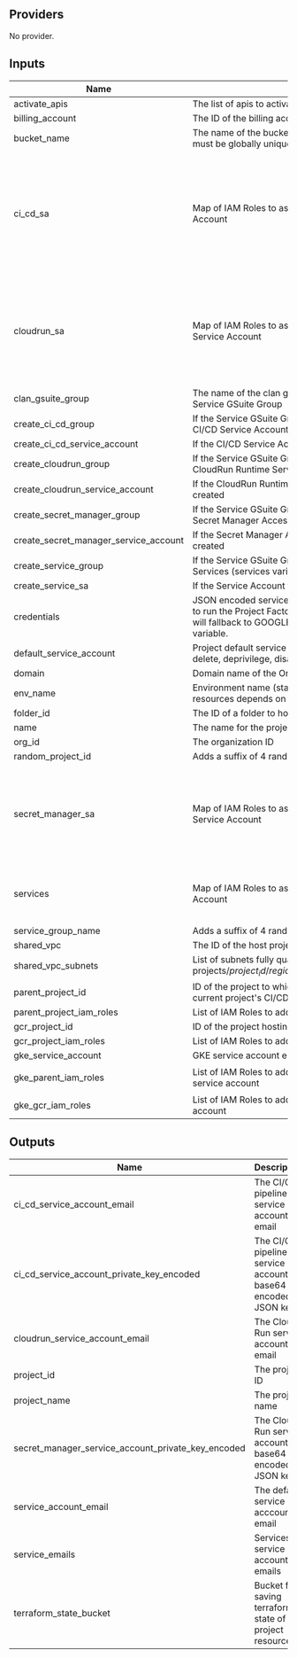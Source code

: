 ## Providers

No provider.

## Inputs

| Name | Description | Type | Default | Required |
|------|-------------|------|---------|:-----:|
| activate\_apis | The list of apis to activate within the project | `list(string)` | n/a | yes |
| billing\_account | The ID of the billing account to associate this project with | `any` | n/a | yes |
| bucket\_name | The name of the bucket that will contain terraform state - must be globally unique | `any` | n/a | yes |
| ci\_cd\_sa | Map of IAM Roles to assign to the CI/CD Pipeline Service Account | <pre>list(object({<br>    name      = string<br>    iam_roles = list(string)<br>  }))<br></pre> | <pre>[<br>  {<br>    "iam_roles": [<br>      "roles/iam.serviceAccountUser",<br>      "roles/run.admin",<br>      "roles/storage.admin"<br>    ],<br>    "name": "ci-cd-pipeline"<br>  }<br>]<br></pre> | no |
| cloudrun\_sa | Map of IAM Roles to assign to the CloudRun Runtime Service Account | <pre>list(object({<br>    name      = string<br>    iam_roles = list(string)<br>  }))<br></pre> | <pre>[<br>  {<br>    "iam_roles": [<br>      "roles/editor",<br>      "roles/secretmanager.secretAccessor"<br>    ],<br>    "name": "cloudrun-runtime"<br>  }<br>]<br></pre> | no |
| clan\_gsuite\_group | The name of the clan group that needs to be added to the Service GSuite Group | `string` | n/a | yes |
| create\_ci\_cd\_group | If the Service GSuite Group should be created for the CI/CD Service Account | `bool` | `false` | no |
| create\_ci\_cd\_service\_account | If the CI/CD Service Account should be created | `bool` | `true` | no |
 create\_cloudrun\_group| If the Service GSuite Group should be created for the CloudRun Runtime Service Account | `bool` | `false` | no |
| create\_cloudrun\_service\_account | If the CloudRun Runtime Service Account should be created | `bool` | `true` | no |
| create\_secret\_manager\_group | If the Service GSuite Group should be created for the Secret Manager Access Service Account | `bool` | `false` | no |
| create\_secret\_manager\_service\_account | If the Secret Manager Access Service Account should be created | `bool` | `false` | no |
| create\_service\_group | If the Service GSuite Group should be created for the Services (services variable) | `bool` | `true` | no |
| create\_service\_sa | If the Service Account for new Services should be created | `bool` | `true` | no |
| credentials | JSON encoded service account credentials file with rights to run the Project Factory. If this file is absent Terraform will fallback to GOOGLE\_APPLICATION\_CREDENTIALS env variable. | `any` | n/a | yes |
| default\_service\_account | Project default service account setting: can be one of delete, deprivilege, disable, or keep. | `string` | `"deprivilege"` | no |
| domain | Domain name of the Organization | `string` | n/a | yes |
| env\_name | Environment name (staging/prod). Creation of some resources depends on env_name | `string` | "" | yes |
| folder\_id | The ID of a folder to host this project | `any` | n/a | yes |
| name | The name for the project | `any` | n/a | yes |
| org\_id | The organization ID | `any` | n/a | yes |
| random\_project\_id | Adds a suffix of 4 random characters to the project\_id | `bool` | `true` | no |
| secret\_manager\_sa | Map of IAM Roles to assign to the Secret Manager Access Service Account | <pre>list(object({<br>    name      = string<br>    iam_roles = list(string)<br>  }))<br></pre> | <pre>[<br>  {<br>    "iam_roles": [<br>      "roles/secretmanager.secretAccessor"<br>    ],<br>    "name": "secret-accessor"<br>  }<br>]<br></pre> | no |
| services | Map of IAM Roles to assign to the Services Service Account | <pre>list(object({<br>    name      = string<br>    iam_roles = list(string)<br>  }))<br></pre> | n/a | yes |
| service\_group\_name | Adds a suffix of 4 random characters to the project\_id | `string` | `""` | yes |
| shared\_vpc | The ID of the host project which hosts the shared VPC | `string` | `""` | no |
| shared\_vpc\_subnets | List of subnets fully qualified subnet IDs (ie. projects/$project_id/regions/$region/subnetworks/$subnet_id) | `[]` | no |
| parent\_project\_id | ID of the project to which add additional IAM roles for current project's CI/CD service account. Ignore if empty | `string` | `""` | no |
| parent_project_iam_roles | List of IAM Roles to add to the parent project | `list(string)` | `["roles/container.admin","roles/iam.serviceAccountUser"]` | no |
| gcr\_project\_id | ID of the project hosting Google Container Registry | `string` | `""` | no |
| gcr\_project\_iam\_roles | List of IAM Roles to add GCR project | `list(string)` | `["roles/storage.admin"]` | no |
| gke\_service\_account | GKE service account email that IAM roles will be added to | `string` | `""` | no |
| gke\_parent\_iam\_roles | List of IAM Roles to add to the parent project for GKE service account | `list(string)` | `["roles/logging.logWriter", "roles/monitoring.metricWriter", "roles/monitoring.viewer"]` | no |
| gke\_gcr\_iam\_roles | List of IAM Roles to add to the GCR project for GKE service account | `list(string)` | `["roles/storage.objectViewer"]` | no |

## Outputs

| Name | Description |
|------|-------------|
| ci\_cd\_service\_account\_email | The CI/CD pipeline service account email |
| ci\_cd\_service\_account\_private\_key\_encoded | The CI/CD pipeline service account base64 encoded JSON key |
| cloudrun\_service\_account\_email | The Cloud Run service account email |
| project\_id | The project ID |
| project\_name | The project name |
| secret\_manager\_service\_account\_private\_key\_encoded | The Cloud Run service account base64 encoded JSON key |
| service\_account\_email | The default service acccount email |
| service\_emails | Services service account emails |
| terraform\_state\_bucket | Bucket for saving terraform state of project resources |
